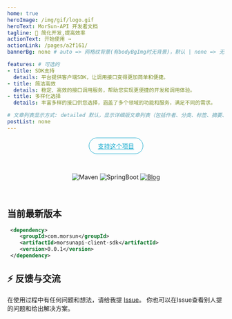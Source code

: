 ```yaml
---
home: true
heroImage: /img/gif/logo.gif
heroText: MorSun-API 开发者文档
tagline: 🚀 简化开发,提高效率
actionText: 开始使用 →
actionLink: /pages/a2f161/
bannerBg: none # auto => 网格纹背景(有bodyBgImg时无背景)，默认 | none => 无 | '大图地址' | background: 自定义背景样式       提示：如发现文本颜色不适应你的背景时可以到palette.styl修改$bannerTextColor变量

features: # 可选的
- title: SDK支持
  details: 平台提供客户端SDK，让调用接口变得更加简单和便捷。
- title: 简洁高效
  details: 稳定、高效的接口调用服务，帮助您实现更便捷的开发和调用体验。
- title: 多样化选择
  details: 丰富多样的接口供您选择，涵盖了多个领域的功能和服务，满足不同的需求。

# 文章列表显示方式: detailed 默认，显示详细版文章列表（包括作者、分类、标签、摘要、分页等）| simple => 显示简约版文章列表（仅标题和日期）| none 不显示文章列表
postList: none
---
```

<p align="center">
  <a class="become-sponsor" href="/pages/1b12ed/">支持这个项目</a>
</p>

<style>
.become-sponsor {
  padding: 8px 20px;
  display: inline-block;
  color: #11a8cd;
  border-radius: 30px;
  box-sizing: border-box;
  border: 1px solid #11a8cd;
}
</style>

<br/>
<p align="center">
    <img alt="Maven" src="https://raster.shields.io/badge/Maven-3.8.4-red.svg"/>
    <img alt="SpringBoot" src="https://raster.shields.io/badge/SpringBoot-2.7+-green.svg"/>
    <a href="https://www.cnblogs.com/qimu666/">
    <img alt="Blog" src="https://raster.shields.io/badge/Blog-晨曦-blue.svg"/>
    </a>
</p>
<br/>

## 当前最新版本

```xml
 <dependency>
    <groupId>com.morsun</groupId>
    <artifactId>morsunapi-client-sdk</artifactId>
    <version>0.0.1</version>
 </dependency>
```

## ⚡ 反馈与交流

在使用过程中有任何问题和想法，请给我提 [Issue](https://github.com/LightSunMor/LightSunMor/issues)。
你也可以在Issue查看别人提的问题和给出解决方案。



<style>
  .page-wwads{
    width:100%!important;
    min-height: 0;
    margin: 0;
  }
  .page-wwads .wwads-img img{
    width:80px!important;
  }
  .page-wwads .wwads-poweredby{
    width: 40px;
    position: absolute;
    right: 25px;
    bottom: 3px;
  }
  .wwads-content .wwads-text, .page-wwads .wwads-text{
    height: 100%;
    padding-top: 5px;
    display: block;
  }
</style>
